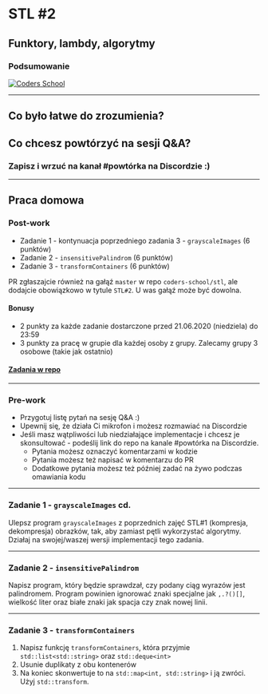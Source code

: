 <!-- .slide: data-background="#111111" -->

# STL #2

## Funktory, lambdy, algorytmy

### Podsumowanie

<a href="https://coders.school">
    <img width="500px" data-src="../coders_school_logo.png" src="../coders_school_logo.png" alt="Coders School" class="plain">
</a>

___

## Co było łatwe do zrozumienia?

## Co chcesz powtórzyć na sesji Q&A?
<!-- .element: class="fragment fade-in" -->

### Zapisz i wrzuć na kanał #powtórka na Discordzie :)
<!-- .element: class="fragment fade-in" -->

___

## Praca domowa

### Post-work

* Zadanie 1 - kontynuacja poprzedniego zadania 3 - `grayscaleImages` (6 punktów)
* Zadanie 2 - `insensitivePalindrom` (6 punktów)
* Zadanie 3 - `transformContainers` (6 punktów)

PR zgłaszajcie również na gałąź `master` w repo `coders-school/stl`, ale dodajcie obowiązkowo w tytule `STL#2`. U was gałąź może być dowolna.

#### Bonusy

* 2 punkty za każde zadanie dostarczone przed 21.06.2020 (niedziela) do 23:59
* 3 punkty za pracę w grupie dla każdej osoby z grupy. Zalecamy grupy 3 osobowe (takie jak ostatnio)

#### [Zadania w repo](https://github.com/coders-school/stl/tree/master/module2/homework)


___

### Pre-work

* Przygotuj listę pytań na sesję Q&A :)
* Upewnij się, że działa Ci mikrofon i możesz rozmawiać na Discordzie
* Jeśli masz wątpliwości lub niedziałające implementacje i chcesz je skonsultować - podeślij link do repo na kanale #powtórka na Discordzie.
  * Pytania możesz oznaczyć komentarzami w kodzie
  * Pytania możesz też napisać w komentarzu do PR
  * Dodatkowe pytania możesz też później zadać na żywo podczas omawiania kodu

___

### Zadanie 1 - `grayscaleImages` cd.

Ulepsz program `grayscaleImages` z poprzednich zajęć STL#1 (kompresja, dekompresja) obrazków, tak, aby zamiast pętli wykorzystać algorytmy. Działaj na swojej/waszej wersji implementacji tego zadania.

___

### Zadanie 2 - `insensitivePalindrom`

Napisz program, który będzie sprawdzał, czy podany ciąg wyrazów jest palindromem. Program powinien ignorować znaki specjalne jak `,.?()[]`, wielkość liter oraz białe znaki jak spacja czy znak nowej linii.

___

### Zadanie 3 - `transformContainers`

1. Napisz funkcję `transformContainers`, która przyjmie `std::list<std::string>` oraz `std::deque<int>`
2. Usunie duplikaty z obu kontenerów
3. Na koniec skonwertuje to na `std::map<int, std::string>` i ją zwróci. Użyj `std::transform`.
